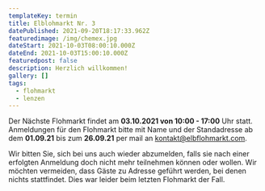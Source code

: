 ```yaml
---
templateKey: termin
title: Elblohmarkt Nr. 3
datePublished: 2021-09-20T18:17:33.962Z
featuredimage: /img/chemex.jpg
dateStart: 2021-10-03T08:00:10.000Z
dateEnd: 2021-10-03T15:00:10.000Z
featuredpost: false
description: Herzlich willkommen!
gallery: []
tags:
  - flohmarkt
  - lenzen
---
```

Der Nächste Flohmarkt findet am **03.10.2021 von 10:00 - 17:00** Uhr statt. Anmeldungen für den Flohmarkt bitte mit Name und der Standadresse
ab dem **01.09.21** bis zum **26.09.21** per mail an [kontakt@elbflohmarkt.com](mailto:kontakt@elbflohmarkt.com). 

Wir bitten Sie, sich bei uns auch wieder abzumelden, falls sie nach einer erfolgten Anmeldung doch nicht mehr teilnehmen können oder wollen. Wir möchten vermeiden, dass Gäste zu Adresse geführt werden, bei denen nichts stattfindet. Dies war leider beim letzten Flohmarkt der Fall.